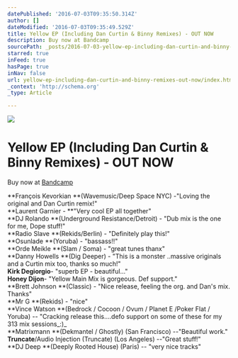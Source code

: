 ```yaml
---
datePublished: '2016-07-03T09:35:50.314Z'
author: []
dateModified: '2016-07-03T09:35:49.529Z'
title: Yellow EP (Including Dan Curtin & Binny Remixes) - OUT NOW
description: Buy now at Bandcamp
sourcePath: _posts/2016-07-03-yellow-ep-including-dan-curtin-and-binny-remixes-out-now.md
starred: true
inFeed: true
hasPage: true
inNav: false
url: yellow-ep-including-dan-curtin-and-binny-remixes-out-now/index.html
_context: 'http://schema.org'
_type: Article

---
```

![](https://the-grid-user-content.s3-us-west-2.amazonaws.com/5c31202a-6091-4523-b976-a1057274a2d1.jpg)

# Yellow EP (Including Dan Curtin & Binny Remixes) - OUT NOW

Buy now at [Bandcamp][0]

**François Kevorkian **(Wavemusic/Deep Space NYC) -"Loving the original and Dan Curtin remix!"  
**Laurent Garnier - **"Very cool EP all together"  
**DJ Rolando **(Underground Resistance/Detroit) - "Dub mix is the one for me, Dope stuff!"  
**Radio Slave **(Rekids/Berlin) - "Definitely play this!"  
**Osunlade **(Yoruba) - "bassass!!"  
**Orde Meikle **(Slam / Soma) - "great tunes thanx"  
**Danny Howells **(Dig Deeper) - "This is a monster ..massive originals and a Curtin mix too, thanks so much!"  
**Kirk Degiorgio**- "superb EP - beautiful..."  
**Honey Dijon**- "Yellow Main Mix is gorgeous. Def support."  
**Brett Johnson **(Classic) - "Nice release, feeling the org. and Dan's mix. Thanks"  
**Mr G **(Rekids) - "nice"  
**Vince Watson **(Bedrock / Cocoon / Ovum / Planet E /Poker Flat / Yoruba) -- "Cracking release this....defo support on some of these for my 313 mix sessions_:)_  
**Matrixmann **(Dekmantel / Ghostly) (San Francisco) --"Beautiful work."  
**Truncate**/Audio Injection (Truncate) (Los Angeles) --"Great stuff!"  
**DJ Deep **(Deeply Rooted House) (Paris) -- "very nice tracks"

[0]: https://jameskumo.bandcamp.com/album/james-kumo-yellow-ep "James Kumo - Yellow EP"